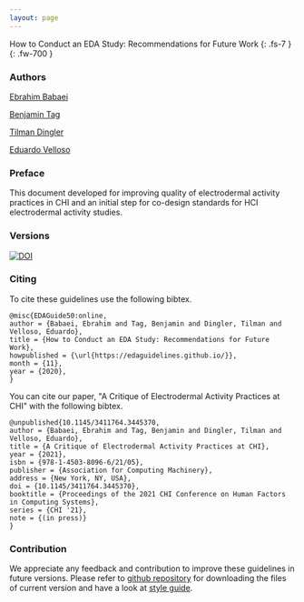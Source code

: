 ```yaml
---
layout: page
---
```

How to Conduct an EDA Study: Recommendations for Future Work 
{: .fs-7 }
{: .fw-700 }

### Authors
<a href="https://www.linkedin.com/in/ebrahim-babaei-a86a12a2/" rel="author">Ebrahim Babaei</a>

<a href="https://findanexpert.unimelb.edu.au/profile/852535-benjamin-tag?s_year=2020" rel="author">Benjamin Tag</a>

<a href="https://findanexpert.unimelb.edu.au/profile/814587-tilman-dingler" rel="author">Tilman Dingler</a>

<a href="https://eduardovelloso.com/" rel="author">Eduardo Velloso</a>

### Preface
This document developed for improving quality of electrodermal activity practices in CHI and an initial step for co-design standards for HCI electrodermal activity studies.
### Versions
<a href="https://zenodo.org/badge/latestdoi/315307498"><img src="https://zenodo.org/badge/315307498.svg" alt="DOI"></a>

### Citing
To cite these guidelines use the following bibtex.

```
@misc{EDAGuide50:online,
author = {Babaei, Ebrahim and Tag, Benjamin and Dingler, Tilman and Velloso, Eduardo},
title = {How to Conduct an EDA Study: Recommendations for Future Work},
howpublished = {\url{https://edaguidelines.github.io/}},
month = {11},
year = {2020},
}
```
You can cite our paper, "A Critique of Electrodermal Activity Practices at CHI" with the following bibtex.

```
@unpublished{10.1145/3411764.3445370,
author = {Babaei, Ebrahim and Tag, Benjamin and Dingler, Tilman and Velloso, Eduardo},
title = {A Critique of Electrodermal Activity Practices at CHI},
year = {2021},
isbn = {978-1-4503-8096-6/21/05},
publisher = {Association for Computing Machinery},
address = {New York, NY, USA},
doi = {10.1145/3411764.3445370},
booktitle = {Proceedings of the 2021 CHI Conference on Human Factors in Computing Systems},
series = {CHI '21},
note = {(in press)}
}
```

### Contribution
We appreciate any feedback and contribution to improve these guidelines in future versions.
Please refer to <a href="https://github.com/edaguidelines/edaguidelines.github.io" >github repository</a> for downloading the files of current version and have a look at <a href="https://pmarsceill.github.io/just-the-docs/" >style guide</a>.
